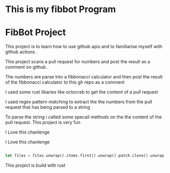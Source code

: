 # This is my fibbot Program
# FibBot Project

This project is to learn how to  use github apis and to familiarise myself with github actions .

This project scans  a pull request for numbers and post the result as a comment on github . 

The numbers are parse into a fibbonacci calculator and then post the result of the fibbonacci calculator to this gh repo as a comment

I used some rust libaries like octocrab to get the content of a pull request

I used regex pattern matching to extract the the numbers from the pull request that has being parsed to a string

To parse the string i called some specail methods on the the content of the pull request.
This project is very fun

I Love this chanlenge

I Love this chanlenge

```rs

let files = files.unwrap().items.first().unwrap().patch.clone().unwrap();

```

<footer>
This project is build with rust
</footer>
